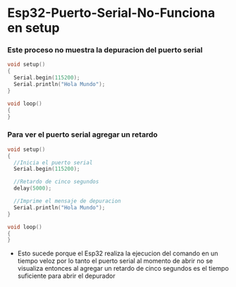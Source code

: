 # Esp32-Puerto-Serial-No-Funciona en setup

### Este proceso no muestra la depuracion del puerto serial
```c++
void setup()
{
  Serial.begin(115200);
  Serial.println("Hola Mundo");
}

void loop()
{
}
```

### Para ver el puerto serial agregar un retardo
```c++
void setup()
{
  //Inicia el puerto serial
  Serial.begin(115200);

  //Retardo de cinco segundos
  delay(5000);

  //Imprime el mensaje de depuracion
  Serial.println("Hola Mundo");
}

void loop()
{
}
```

* Esto sucede porque el Esp32 realiza la ejecucion del comando en un tiempo veloz por lo tanto el puerto serial al momento de abrir no se visualiza entonces al agregar un retardo de cinco segundos es el tiempo suficiente para abrir el depurador
